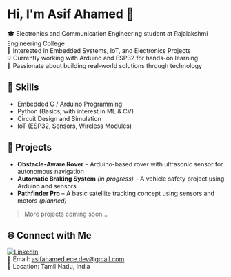 # Hi, I'm Asif Ahamed 👋

🎓 Electronics and Communication Engineering student at Rajalakshmi Engineering College  
🔧 Interested in Embedded Systems, IoT, and Electronics Projects  
💡 Currently working with Arduino and ESP32 for hands-on learning  
🚀 Passionate about building real-world solutions through technology  

## 🔧 Skills
- Embedded C / Arduino Programming
- Python (Basics, with interest in ML & CV)
- Circuit Design and Simulation
- IoT (ESP32, Sensors, Wireless Modules)

## 💼 Projects
- **Obstacle-Aware Rover** – Arduino-based rover with ultrasonic sensor for autonomous navigation
- **Automatic Braking System** *(in progress)* – A vehicle safety project using Arduino and sensors
- **Pathfinder Pro** – A basic satellite tracking concept using sensors and motors *(planned)*

> More projects coming soon...

## 🌐 Connect with Me
[![LinkedIn](https://img.shields.io/badge/LinkedIn-blue?style=flat&logo=linkedin)](https://www.linkedin.com/in/asifahamed-dev)  
📧 Email: asifahamed.ece.dev@gmail.com  
📍 Location: Tamil Nadu, India
